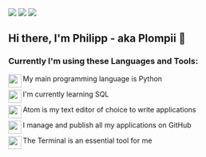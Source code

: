 <img src="https://github.com/Plompii/Plompii/blob/main/assets/banner.png">
<img src="https://github.com/Plompii/Plompii/blob/main/assets/GitHubBanner_4.png">
<img src="https://github.com/Plompii/Plompii/blob/main/assets/GitHubBanner_3.png">

## Hi there, I'm Philipp - aka Plompii 👋

### Currently I'm using these Languages and Tools:

<img align="left" height="26" width="26" src="https://github.com/Plompii/Plompii/blob/main/assets/1.png" />My main programming language is Python

<img align="left" height="26" width="26" src="https://github.com/Plompii/Plompii/blob/main/assets/2.png" />I'm currently learning SQL

<img align="left" height="26" width="26" src="https://github.com/Plompii/Plompii/blob/main/assets/3.png" />Atom is my text editor of choice to write applications

<img align="left" height="26" width="26" src="https://github.com/Plompii/Plompii/blob/main/assets/4.png" />I manage and publish all my applications on GitHub

<img align="left" height="26" width="26" src="https://github.com/Plompii/Plompii/blob/main/assets/5.png" />The Terminal is an essential tool for me
